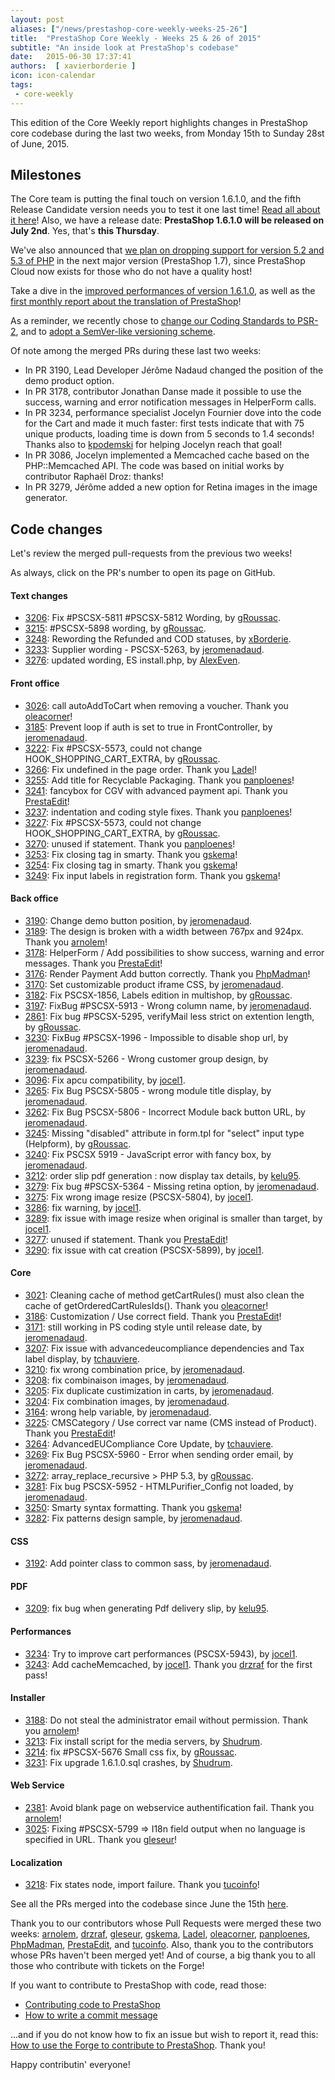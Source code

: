 ```yaml
---
layout: post
aliases: ["/news/prestashop-core-weekly-weeks-25-26"]
title:  "PrestaShop Core Weekly - Weeks 25 & 26 of 2015"
subtitle: "An inside look at PrestaShop's codebase"
date:   2015-06-30 17:37:41
authors:  [ xavierborderie ]
icon: icon-calendar
tags:
 - core-weekly
---
```


This edition of the Core Weekly report highlights changes in PrestaShop core codebase during the last two weeks, from Monday 15th to Sunday 28st of June, 2015.


## Milestones

The Core team is putting the final touch on version 1.6.1.0, and the fifth Release Candidate version needs you to test it one last time! [Read all about it here](http://build.prestashop.com/news/prestashop-1.6.1.0-rc5/)! Also, we have a release date: **PrestaShop 1.6.1.0 will be released on July 2nd**. Yes, that's **this Thursday**.

We've also announced that [we plan on dropping support for version 5.2 and 5.3 of PHP](http://build.prestashop.com/news/Dropping-support-php52-and-53/) in the next major version (PrestaShop 1.7), since PrestaShop Cloud now exists for those who do not have a quality host!

Take a dive in the [improved performances of version 1.6.1.0](http://build.prestashop.com/news/prestashop-1-6-1-0-performances/), as well as the [first monthly report about the translation of PrestaShop](http://build.prestashop.com/news/do-you-speak-prestashop-may-2015-edition/)!

As a reminder, we recently chose to [change our Coding Standards to PSR-2](http://build.prestashop.com/news/prestashop-moves-to-psr-2/), and to [adopt a SemVer-like versioning scheme](http://build.prestashop.com/news/a-more-semantic-versioning-scheme/).

Of note among the merged PRs during these last two weeks:

 * In PR 3190, Lead Developer Jérôme Nadaud changed the position of the demo product option.
 * In PR 3178, contributor Jonathan Danse made it possible to use the success, warning and error notification messages in HelperForm calls.
 * In PR 3234, performance specialist Jocelyn Fournier dove into the code for the Cart and made it much faster: first tests indicate that with 75 unique products, loading time is down from 5 seconds to 1.4 seconds! Thanks also to [kpodemski](https://github.com/kpodemski) for helping Jocelyn reach that goal!
 * In PR 3086, Jocelyn implemented a Memcached cache based on the PHP::Memcached API. The code was based on initial works by contributor Raphaël Droz: thanks!
 * In PR 3279, Jérôme added a new option for Retina images in the image generator.


## Code changes

Let's review the merged pull-requests from the previous two weeks!

As always, click on the PR's number to open its page on GitHub.

#### Text changes

 * [3206](https://github.com/PrestaShop/PrestaShop/pull/3206): Fix #PSCSX-5811 #PSCSX-5812 Wording, by [gRoussac](https://github.com/gRoussac).
 * [3215](https://github.com/PrestaShop/PrestaShop/pull/3215): #PSCSX-5898 wording, by [gRoussac](https://github.com/gRoussac).
 * [3248](https://github.com/PrestaShop/PrestaShop/pull/3248): Rewording the Refunded and COD statuses, by [xBorderie](https://github.com/xBorderie).
 * [3233](https://github.com/PrestaShop/PrestaShop/pull/3233): Supplier wording - PSCSX-5263, by [jeromenadaud](https://github.com/jeromenadaud).
 * [3276](https://github.com/PrestaShop/PrestaShop/pull/3276): updated wording, ES install.php, by [AlexEven](https://github.com/AlexEven).

#### Front office

 * [3026](https://github.com/PrestaShop/PrestaShop/pull/3026): call autoAddToCart when removing a voucher. Thank you [oleacorner](https://github.com/oleacorner)!
 * [3185](https://github.com/PrestaShop/PrestaShop/pull/3185): Prevent loop if auth is set to true in FrontController, by [jeromenadaud](https://github.com/jeromenadaud).
 * [3222](https://github.com/PrestaShop/PrestaShop/pull/3222): Fix #PSCSX-5573, could not change HOOK_SHOPPING_CART_EXTRA, by [gRoussac](https://github.com/gRoussac).
 * [3266](https://github.com/PrestaShop/PrestaShop/pull/3266): Fix undefined in the page order. Thank you [Ladel](https://github.com/Ladel)!
 * [3255](https://github.com/PrestaShop/PrestaShop/pull/3255): Add title for Recyclable Packaging. Thank you [panploenes](https://github.com/panploenes)!
 * [3241](https://github.com/PrestaShop/PrestaShop/pull/3241): fancybox for CGV with advanced payment api. Thank you [PrestaEdit](https://github.com/PrestaEdit)!
 * [3237](https://github.com/PrestaShop/PrestaShop/pull/3237): indentation and coding style fixes. Thank you [panploenes](https://github.com/panploenes)!
 * [3227](https://github.com/PrestaShop/PrestaShop/pull/3227): Fix #PSCSX-5573, could not change HOOK_SHOPPING_CART_EXTRA, by [gRoussac](https://github.com/gRoussac).
 * [3270](https://github.com/PrestaShop/PrestaShop/pull/3270): unused if statement. Thank you [panploenes](https://github.com/panploenes)!
 * [3253](https://github.com/PrestaShop/PrestaShop/pull/3253): Fix closing tag in smarty. Thank you [gskema](https://github.com/gskema)!
 * [3254](https://github.com/PrestaShop/PrestaShop/pull/3254): Fix closing tag in smarty. Thank you [gskema](https://github.com/gskema)!
 * [3249](https://github.com/PrestaShop/PrestaShop/pull/3249): Fix input labels in registration form. Thank you [gskema](https://github.com/gskema)!

#### Back office

 * [3190](https://github.com/PrestaShop/PrestaShop/pull/3190): Change demo button position, by [jeromenadaud](https://github.com/jeromenadaud).
 * [3189](https://github.com/PrestaShop/PrestaShop/pull/3189): The design is broken with a width between 767px and 924px. Thank you [arnolem](https://github.com/arnolem)!
 * [3178](https://github.com/PrestaShop/PrestaShop/pull/3178): HelperForm / Add possibilities to show success, warning and error messages. Thank you [PrestaEdit](https://github.com/PrestaEdit)!
 * [3176](https://github.com/PrestaShop/PrestaShop/pull/3176): Render Payment Add button correctly. Thank you [PhpMadman](https://github.com/PhpMadman)!
 * [3170](https://github.com/PrestaShop/PrestaShop/pull/3170): Set customizable product iframe CSS, by [jeromenadaud](https://github.com/jeromenadaud).
 * [3182](https://github.com/PrestaShop/PrestaShop/pull/3182): Fix PSCSX-1856, Labels edition in multishop, by [gRoussac](https://github.com/gRoussac).
 * [3197](https://github.com/PrestaShop/PrestaShop/pull/3197): FixBug #PSCSX-5913 - Wrong column name, by [jeromenadaud](https://github.com/jeromenadaud).
 * [2861](https://github.com/PrestaShop/PrestaShop/pull/2861): Fix bug #PSCSX-5295, verifyMail less strict on extention length, by [gRoussac](https://github.com/gRoussac).
 * [3230](https://github.com/PrestaShop/PrestaShop/pull/3230): FixBug #PSCSX-1996 - Impossible to disable shop url, by [jeromenadaud](https://github.com/jeromenadaud).
 * [3239](https://github.com/PrestaShop/PrestaShop/pull/3239): fix PSCSX-5266 - Wrong customer group design, by [jeromenadaud](https://github.com/jeromenadaud).
 * [3096](https://github.com/PrestaShop/PrestaShop/pull/3096): Fix apcu compatibility, by [jocel1](https://github.com/jocel1).
 * [3265](https://github.com/PrestaShop/PrestaShop/pull/3265): Fix Bug PSCSX-5805 - wrong module title display, by [jeromenadaud](https://github.com/jeromenadaud).
 * [3262](https://github.com/PrestaShop/PrestaShop/pull/3262): Fix Bug PSCSX-5806 - Incorrect Module back button URL, by [jeromenadaud](https://github.com/jeromenadaud).
 * [3245](https://github.com/PrestaShop/PrestaShop/pull/3245): Missing "disabled" attribute in form.tpl for "select" input type (Helpform), by [gRoussac](https://github.com/gRoussac).
 * [3240](https://github.com/PrestaShop/PrestaShop/pull/3240): Fix PSCSX 5919 - JavaScript error with fancy box, by [jeromenadaud](https://github.com/jeromenadaud).
 * [3212](https://github.com/PrestaShop/PrestaShop/pull/3212): order slip pdf generation : now display tax details, by [kelu95](https://github.com/kelu95).
 * [3279](https://github.com/PrestaShop/PrestaShop/pull/3279): Fix bug #PSCSX-5364 - Missing retina option, by [jeromenadaud](https://github.com/jeromenadaud).
 * [3275](https://github.com/PrestaShop/PrestaShop/pull/3275): Fix wrong image resize (PSCSX-5804), by [jocel1](https://github.com/jocel1).
 * [3286](https://github.com/PrestaShop/PrestaShop/pull/3286): fix warning, by [jocel1](https://github.com/jocel1).
 * [3289](https://github.com/PrestaShop/PrestaShop/pull/3289): fix issue with image resize when original is smaller than target, by [jocel1](https://github.com/jocel1).
 * [3277](https://github.com/PrestaShop/PrestaShop/pull/3277): unused if statement. Thank you [PrestaEdit](https://github.com/PrestaEdit)!
 * [3290](https://github.com/PrestaShop/PrestaShop/pull/3290): fix issue with cat creation (PSCSX-5899), by [jocel1](https://github.com/jocel1).

#### Core

 * [3021](https://github.com/PrestaShop/PrestaShop/pull/3021): Cleaning cache of method getCartRules() must also clean the cache of getOrderedCartRulesIds(). Thank you [oleacorner](https://github.com/oleacorner)!
 * [3186](https://github.com/PrestaShop/PrestaShop/pull/3186): Customization / Use correct field. Thank you [PrestaEdit](https://github.com/PrestaEdit)!
 * [3171](https://github.com/PrestaShop/PrestaShop/pull/3171): still working in PS coding style until release date, by [jeromenadaud](https://github.com/jeromenadaud).
 * [3207](https://github.com/PrestaShop/PrestaShop/pull/3207): Fix issue with advancedeucompliance dependencies and Tax label display, by [tchauviere](https://github.com/tchauviere).
 * [3210](https://github.com/PrestaShop/PrestaShop/pull/3210): fix wrong combination price, by [jeromenadaud](https://github.com/jeromenadaud).
 * [3208](https://github.com/PrestaShop/PrestaShop/pull/3208): fix combinaison images, by [jeromenadaud](https://github.com/jeromenadaud).
 * [3205](https://github.com/PrestaShop/PrestaShop/pull/3205): Fix duplicate custimization in carts, by [jeromenadaud](https://github.com/jeromenadaud).
 * [3204](https://github.com/PrestaShop/PrestaShop/pull/3204): Fix combination images, by [jeromenadaud](https://github.com/jeromenadaud).
 * [3164](https://github.com/PrestaShop/PrestaShop/pull/3164): wrong help variable, by [jeromenadaud](https://github.com/jeromenadaud).
 * [3225](https://github.com/PrestaShop/PrestaShop/pull/3225): CMSCategory / Use correct var name (CMS instead of Product). Thank you [PrestaEdit](https://github.com/PrestaEdit)!
 * [3264](https://github.com/PrestaShop/PrestaShop/pull/3264): AdvancedEUCompliance Core Update, by [tchauviere](https://github.com/tchauviere).
 * [3269](https://github.com/PrestaShop/PrestaShop/pull/3269): Fix Bug PSCSX-5960 - Error when sending order email, by [jeromenadaud](https://github.com/jeromenadaud).
 * [3272](https://github.com/PrestaShop/PrestaShop/pull/3272): array_replace_recursive > PHP 5.3, by [gRoussac](https://github.com/gRoussac).
 * [3281](https://github.com/PrestaShop/PrestaShop/pull/3281): Fix bug PSCSX-5952 - HTMLPurifier_Config not loaded, by [jeromenadaud](https://github.com/jeromenadaud).
 * [3250](https://github.com/PrestaShop/PrestaShop/pull/3250): Smarty syntax formatting. Thank you [gskema](https://github.com/gskema)!
 * [3282](https://github.com/PrestaShop/PrestaShop/pull/3282): Fix patterns design sample, by [jeromenadaud](https://github.com/jeromenadaud).

#### CSS

 * [3192](https://github.com/PrestaShop/PrestaShop/pull/3192): Add pointer class to common sass, by [jeromenadaud](https://github.com/jeromenadaud).

#### PDF

 * [3209](https://github.com/PrestaShop/PrestaShop/pull/3209): fix bug when generating Pdf delivery slip, by [kelu95](https://github.com/kelu95).

#### Performances

 * [3234](https://github.com/PrestaShop/PrestaShop/pull/3234): Try to improve cart performances (PSCSX-5943), by [jocel1](https://github.com/jocel1).
 * [3243](https://github.com/PrestaShop/PrestaShop/pull/3243): Add cacheMemcached, by [jocel1](https://github.com/jocel1). Thank you [drzraf](https://github.com/drzraf) for the first pass!

#### Installer

 * [3188](https://github.com/PrestaShop/PrestaShop/pull/3188): Do not steal the administrator email without permission. Thank you [arnolem](https://github.com/arnolem)!
 * [3213](https://github.com/PrestaShop/PrestaShop/pull/3213): Fix install script for the media servers, by [Shudrum](https://github.com/Shudrum).
 * [3214](https://github.com/PrestaShop/PrestaShop/pull/3214): fix #PSCSX-5676 Small css fix, by [gRoussac](https://github.com/gRoussac).
 * [3231](https://github.com/PrestaShop/PrestaShop/pull/3231): Fix upgrade 1.6.1.0.sql crashes, by [Shudrum](https://github.com/Shudrum).

#### Web Service

 * [2381](https://github.com/PrestaShop/PrestaShop/pull/2381): Avoid blank page on webservice authentification fail. Thank you [arnolem](https://github.com/arnolem)!
 * [3025](https://github.com/PrestaShop/PrestaShop/pull/3025): Fixing #PSCSX-5799 => I18n field output when no language is specified in URL. Thank you [gleseur](https://github.com/gleseur)!

#### Localization

 * [3218](https://github.com/PrestaShop/PrestaShop/pull/3218): Fix states node, import failure. Thank you [tucoinfo](https://github.com/tucoinfo)!



See all the PRs merged into the codebase since June the 15th [here](https://github.com/PrestaShop/PrestaShop/pulls?q=is%3Apr+merged%3A%3E2015-06-15+is%3Aclosed+sort%3Aupdated&utf8=%E2%9C%93).

Thank you to our contributors whose Pull Requests were merged these two weeks: [arnolem](https://github.com/arnolem), [drzraf](https://github.com/drzraf), [gleseur](https://github.com/gleseur), [gskema](https://github.com/gskema), [Ladel](https://github.com/Ladel), [oleacorner](https://github.com/oleacorner), [panploenes](https://github.com/panploenes), [PhpMadman](https://github.com/PhpMadman), [PrestaEdit](https://github.com/PrestaEdit), and [tucoinfo](https://github.com/tucoinfo). Also, thank you to the contributors whose PRs haven't been merged yet! And of course, a big thank you to all those who contribute with tickets on the Forge!

If you want to contribute to PrestaShop with code, read those:

 * [Contributing code to PrestaShop](http://doc.prestashop.com/display/PS16/Contributing+code+to+PrestaShop)
 * [How to write a commit message](http://doc.prestashop.com/display/PS16/How+to+write+a+commit+message)

...and if you do not know how to fix an issue but wish to report it, read this: [How to use the Forge to contribute to PrestaShop](http://doc.prestashop.com/display/PS16/How+to+use+the+Forge+to+contribute+to+PrestaShop). Thank you!

Happy contributin' everyone!
